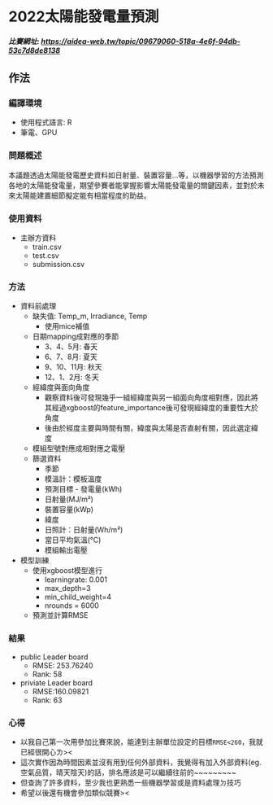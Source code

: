 # **2022太陽能發電量預測**
##### 比賽網址: https://aidea-web.tw/topic/09679060-518a-4e6f-94db-53c7d8de8138


## **作法** 
### **編譯環境**
* 使用程式語言: R
* 筆電、GPU

### **問題概述**
本議題透過太陽能發電歷史資料如日射量、裝置容量…等，以機器學習的方法預測各地的太陽能發電量，期望參賽者能掌握影響太陽能發電量的關鍵因素，並對於未來太陽能建置細節擬定能有相當程度的助益。


### **使用資料**
* 主辦方資料
  * train.csv
  * test.csv
  * submission.csv
   

### **方法**
* 資料前處理
  * 缺失值: Temp_m, Irradiance, Temp
    * 使用mice補值
  * 日期mapping成對應的季節
    * 3、4、5月: 春天
    * 6、7、8月: 夏天
    * 9、10、11月: 秋天
    * 12、1、2月: 冬天
  * 經緯度與面向角度
    * 觀察資料後可發現幾乎一組經緯度與另一組面向角度相對應，因此將其經過xgboost的feature_importance後可發現經緯度的重要性大於角度
    * 後由於經度主要與時間有關，緯度與太陽是否直射有關，因此選定緯度 
  * 模組型號對應成相對應之電壓 
  * 篩選資料
    * 季節
    * 模溫計：模板溫度
    * 預測目標 - 發電量(kWh)
    * 日射量(MJ/m²)
    * 裝置容量(kWp)
    * 緯度
    * 日照計：日射量(Wh/m²)
    * 當日平均氣溫(°C)
    * 模組輸出電壓   
* 模型訓練
  * 使用xgboost模型進行  
    * learningrate: 0.001
    * max_depth=3
    * min_child_weight=4
    * nrounds = 6000
  * 預測並計算RMSE

### **結果**
* public Leader board
  * RMSE: 253.76240
  * Rank: 58
* priviate Leader board
  * RMSE:160.09821 
  * Rank: 63

### **心得**
* 以我自己第一次用參加比賽來說，能達到主辦單位設定的目標`RMSE<260`，我就已經很開心ㄌ><
* 這次實作因為時間因素並沒有用到任何外部資料，我覺得有加入外部資料(eg. 空氣品質，晴天陰天)的話，排名應該是可以繼續往前的~~~~~~~~~
* 但查詢了許多資料，至少我也更熟悉一些機器學習或是資料處理ㄉ技巧
* 希望以後還有機會參加類似競賽><

